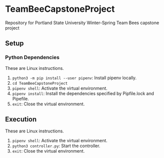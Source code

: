 # TeamBeeCapstoneProject
Repository for Portland State University Winter-Spring Team Bees capstone project 

## Setup
### Python Dependencies
These are Linux instructions.
1) `python3 -m pip install --user pipenv`: Install pipenv locally.
2) `cd TeamBeeCapstoneProject`
3) `pipenv shell`: Activate the virtual environment.
4) `pipenv install`: Install the dependencies specified by Pipfile.lock and Pipefile.
5) `exit`: Close the virtual environment.

## Execution
These are Linux instructions.
1) `pipenv shell`: Activate the virtual environment.
2) `python3 controller.py`: Start the controller.
3) `exit`: Close the virtual environment.


